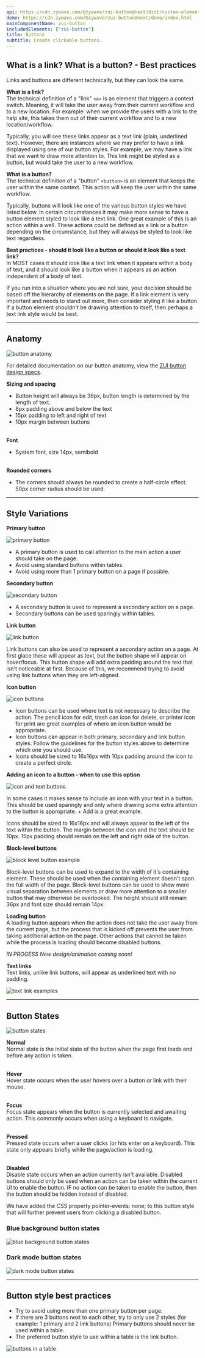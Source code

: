 ```yaml
---
api: https://cdn.zywave.com/@zywave/zui-button@next/dist/custom-elements.json
demo: https://cdn.zywave.com/@zywave/zui-button@next/demo/index.html
mainComponentName: zui-button
includedElements: ["zui-button"]
title: Buttons
subtitle: Create clickable buttons.
---
```


## What is a link? What is a button? - Best practices

Links and buttons are different technically, but they can look the same.

**What is a link?**  
The technical definition of a "link" `<a>` is an element that triggers a context switch. Meaning, it will take the user away from their current workflow and to a new location. For example: when we provide the users with a link to the help site, this takes them out of their current workflow and to a new location/workflow.

Typically, you will see these links appear as a text link (plain, underlined text). However, there are instances where we may prefer to have a link displayed using one of our button styles. For example, we may have a link that we want to draw more attention to. This link might be styled as a button, but would take the user to a new workflow.

**What is a button?**  
The technical definition of a "button" `<button>` is an element that keeps the user within the same context. This action will keep the user within the same workflow.

Typically, buttons will look like one of the various button styles we have listed below. In certain circumstances it may make more sense to have a button element styled to look like a text link. One great example of this is an action within a well. These actions could be defined as a link or a button depending on the circumstance, but they will always be styled to look like text regardless.

**Best practices - should it look like a button or should it look like a text link?**  
In MOST cases it should look like a text link when it appears within a body of text, and it should look like a button when it appears as an action independent of a body of text.

If you run into a situation where you are not sure, your decision should be based off the hierarchy of elements on the page. If a link element is very important and needs to stand out more, then consider styling it like a button. If a button element shouldn't be drawing attention to itself, then perhaps a text link style would be best.

---

## Anatomy

![button anatomy](/images/components/buttons/Button_anatomy.svg)

For detailed documentation on our button anatomy, view the [ZUI button design specs](https://xd.adobe.com/spec/73e1b206-1ffc-4568-5ccf-945d90c5161e-05d0/).

**Sizing and spacing**

- Button height will always be 36px, button length is determined by the length of text.
- 8px padding above and below the text
- 15px padding to left and right of text
- 10px margin between buttons  
  <br/>

**Font**

- System font, size 14px, semibold  
  <br/>

**Rounded corners**

- The corners should always be rounded to create a half-circle effect. 50px corner radius should be used.
  <br/>

---

## Style Variations

**Primary button**

![primary button](/images/components/buttons/Primary_button.svg)

- A primary button is used to call attention to the main action a user should take on the page.
- Avoid using standard buttons within tables.
- Avoid using more than 1 primary button on a page if possible.

<docs-spacer size="small"></docs-spacer>

**Secondary button**

![secondary button](/images/components/buttons/Secondary_button.svg)

- A secondary button is used to represent a secondary action on a page.
- Secondary buttons can be used sparingly within tables.

<docs-spacer size="small"></docs-spacer>

**Link button**

![link button](/images/components/buttons/link_Button.svg)

Link buttons can also be used to represent a secondary action on a page. At first glace these will appear as text, but the button shape will appear on hover/focus. This button shape will add extra padding around the text that isn't noticeable at first. Because of this, we recommend trying to avoid using link buttons when they are left-aligned.

<Spacer/>

**Icon button**

![icon buttons](/images/components/buttons/icon_Button.svg)

- Icon buttons can be used where text is not necessary to describe the action. The pencil icon for edit, trash can icon for delete, or printer icon for print are great examples of where an icon button would be appropriate.
- Icon buttons can appear in both primary, secondary and link button styles. Follow the guidelines for the button styles above to determine which one you should use.
- Icons should be sized to 16x16px with 10px padding around the icon to create a perfect circle.

<docs-spacer size="small"></docs-spacer>

**Adding an icon to a button - when to use this option**

![icon and text buttons](/images/components/buttons/Icon_text_button.svg)

In some cases it makes sense to include an icon with your text in a button. This should be used sparingly and only where drawing some extra attention to the button is appropriate. + Add is a great example.

Icons should be sized to 16x16px and will always appear to the left of the text within the button. The margin between the icon and the text should be 10px.
15px padding should remain on the left and right side of the button.

<docs-spacer size="small"></docs-spacer>

**Block-level buttons**

![block level button example](/images/components/buttons/block-level_Buttons.svg)

Block-level buttons can be used to expand to the width of it's containing element. These should be used when the containing element doesn't span the full width of the page. Block-level buttons can be used to show more visual separation between elements or draw more attention to a smaller button that may otherwise be overlooked.
The height should still remain 36px and font size should remain 14px.

<docs-spacer size="small"></docs-spacer>

**Loading button**  
A loading button appears when the action does not take the user away from the current page, but the process that is kicked off prevents the user from taking additional action on the page.
Other actions that cannot be taken while the process is loading should become disabled buttons.

_IN PROGESS New design/animation coming soon!_

<docs-spacer size="small"></docs-spacer>

**Text links**  
Text links, unlike link buttons, will appear as underlined text with no padding.

![text link examples](/images/components/buttons/text_Links.svg)

---

## Button States

![button states](/images/components/buttons/Button_States.svg)

**Normal**  
Normal state is the initial state of the button when the page first loads and before any action is taken.  
<br/>

**Hover**  
Hover state occurs when the user hovers over a button or link with their mouse.  
<br/>

**Focus**  
Focus state appears when the button is currently selected and awaiting action. This commonly occurs when using a keyboard to navigate.  
<br/>

**Pressed**  
Pressed state occurs when a user clicks (or hits enter on a keyboard). This state only appears briefly while the page/action is loading.  
<br/>

**Disabled**  
Disable state occurs when an action currently isn't available.
Disabled buttons should only be used when an action can be taken within the current UI to enable the button. IF no action can be taken to enable the button, then the button should be hidden instead of disabled.

We have added the CSS property pointer-events: none; to this button style that will further prevent users from clicking a disabled button.
<br/>

<docs-spacer size="small"></docs-spacer>

### Blue background button states

![blue background button states](/images/components/buttons/button-blue-bkg.svg)

<docs-spacer size="small"></docs-spacer>

### Dark mode button states

![dark mode button states](/images/components/buttons/button-dark-mode.svg)

---

## Button style best practices

- Try to avoid using more than one primary button per page.
- If there are 3 buttons next to each other, try to only use 2 styles (for example: 1 primary and 2 link buttons)
  Primary buttons should never be used within a table.
- The preferred button style to use within a table is the link button.

![buttons in a table](/images/components/buttons/Button_table.svg)
